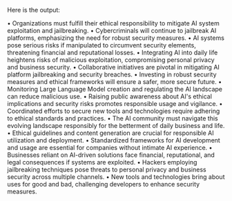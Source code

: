 Here is the output:

• Organizations must fulfill their ethical responsibility to mitigate AI system exploitation and jailbreaking.
• Cybercriminals will continue to jailbreak AI platforms, emphasizing the need for robust security measures.
• AI systems pose serious risks if manipulated to circumvent security elements, threatening financial and reputational losses.
• Integrating AI into daily life heightens risks of malicious exploitation, compromising personal privacy and business security.
• Collaborative initiatives are pivotal in mitigating AI platform jailbreaking and security breaches.
• Investing in robust security measures and ethical frameworks will ensure a safer, more secure future.
• Monitoring Large Language Model creation and regulating the AI landscape can reduce malicious use.
• Raising public awareness about AI's ethical implications and security risks promotes responsible usage and vigilance.
• Coordinated efforts to secure new tools and technologies require adhering to ethical standards and practices.
• The AI community must navigate this evolving landscape responsibly for the betterment of daily business and life.
• Ethical guidelines and content generation are crucial for responsible AI utilization and deployment.
• Standardized frameworks for AI development and usage are essential for companies without intimate AI experience.
• Businesses reliant on AI-driven solutions face financial, reputational, and legal consequences if systems are exploited.
• Hackers employing jailbreaking techniques pose threats to personal privacy and business security across multiple channels.
• New tools and technologies bring about uses for good and bad, challenging developers to enhance security measures.
